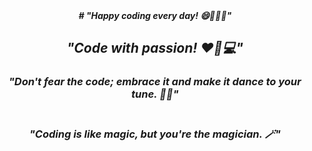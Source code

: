 <center><i><b># "Happy coding every day! 😄👨‍💻📅"</b></br>
 <h2>"Code with passion! ❤️🚀💻"</h2>
<b><h3>"Don't fear the code; embrace it and make it dance to your tune. 💃🕺"</b><h3></br>
 <strong>"Coding is like magic, but you're the magician. 🪄"</i></strong>
</center>


